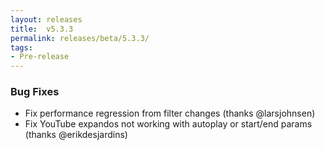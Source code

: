 ```yaml
---
layout: releases
title:  v5.3.3
permalink: releases/beta/5.3.3/
tags:
- Pre-release
---
```


### Bug Fixes

- Fix performance regression from filter changes (thanks @larsjohnsen)
- Fix YouTube expandos not working with autoplay or start/end params (thanks @erikdesjardins)
